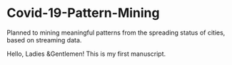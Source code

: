 # Covid-19-Pattern-Mining
Planned to mining meaningful patterns from the spreading status of cities, based on streaming data.

Hello, Ladies &Gentlemen!
This is my first manuscript.
